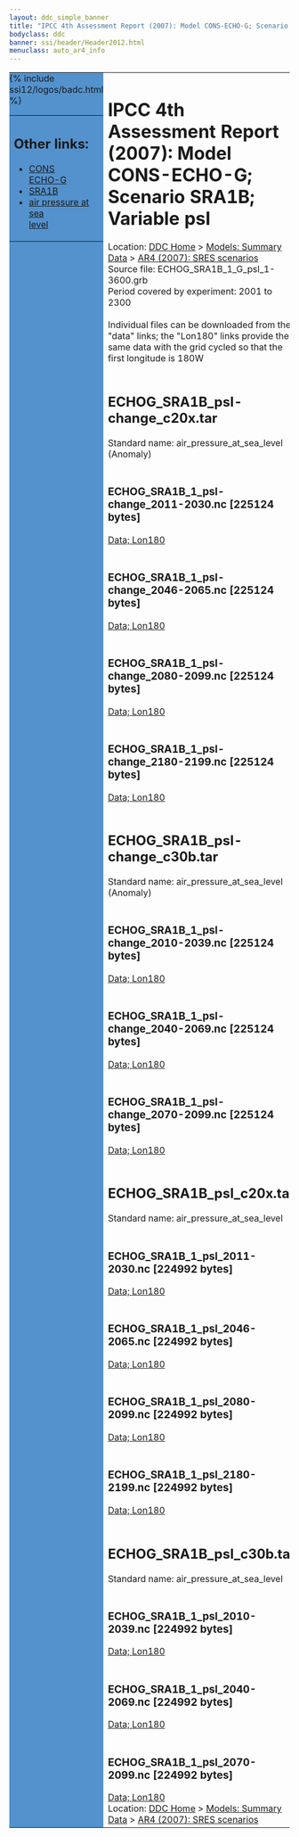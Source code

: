 ```yaml
---
layout: ddc_simple_banner
title: "IPCC 4th Assessment Report (2007): Model CONS-ECHO-G; Scenario SRA1B; Variable psl"
bodyclass: ddc
banner: ssi/header/Header2012.html
menuclass: auto_ar4_info
---
```



<table width="100%" border="0" cellspacing="0" cellpadding="0" style="border-collapse: collapse;">
<tr style="margin:0;padding:0;border:0;">
<td style="margin:0;padding:0;border:0;height:1pt;width:150pt;background:#5492CD;" valign="top" >

<div id="lh-col2" class="auto_ar4_info">
<table class="menumain" bgcolor="#5492CD" cellspacing="0" width="100%" border="0">
<tr><td>
<h2> Other links:</h2>
<ul>
<li><a href="/auto/ar4/model-CONS-ECHO-G.html">CONS<br/>ECHO-G</a></li>
<li><a href="/auto/ar4/scenario-SRA1B.html">SRA1B</a></li>
<li><a href="/auto/ar4/var-air_pressure_at_sea_level.html">air pressure at sea<br/> level</a></li>
</ul>
</td></tr>
{% include ssi12/logos/badc.html %}
</table>
</div>
</td>
<td><h1>IPCC 4th Assessment Report (2007): Model CONS-ECHO-G; Scenario SRA1B; Variable psl</h1>

<!-- Breadcrumb1 -->
<div id="breadcrumb1" align="left">
Location: <a href="/index.html">DDC Home</a> > <a href="/sim/gcm_clim/">Models: Summary Data</a>
> <a href="/sim/gcm_clim/SRES_AR4/index.html">AR4 (2007): SRES scenarios</a>
</div>
<!-- End of Breadcrumb1 -->Source file: ECHOG_SRA1B_1_G_psl_1-3600.grb
<br/>
Period covered by experiment: 2001 to 2300<br/>
<br/>Individual files can be downloaded from the "data" links; the "Lon180" links provide the same data
         with the grid cycled so that the first longitude is 180W<br/>
<br/><h2>ECHOG_SRA1B_psl-change_c20x.tar</h2>
Standard name: air_pressure_at_sea_level (Anomaly)<br>
<br/><h3>ECHOG_SRA1B_1_psl-change_2011-2030.nc [225124 bytes]</h3>
<a href="http://apps.ipcc-data.org/cgi-bin/downl/ar4_nc/psl/ECHOG_SRA1B_1_psl-change_2011-2030.nc">Data; </a><a href="http://apps.ipcc-data.org/cgi-bin/downl/ar4_nc/psl/ECHOG_SRA1B_1_psl-change_2011-2030.cyto180.nc"> Lon180</a><br/>
<br/><h3>ECHOG_SRA1B_1_psl-change_2046-2065.nc [225124 bytes]</h3>
<a href="http://apps.ipcc-data.org/cgi-bin/downl/ar4_nc/psl/ECHOG_SRA1B_1_psl-change_2046-2065.nc">Data; </a><a href="http://apps.ipcc-data.org/cgi-bin/downl/ar4_nc/psl/ECHOG_SRA1B_1_psl-change_2046-2065.cyto180.nc"> Lon180</a><br/>
<br/><h3>ECHOG_SRA1B_1_psl-change_2080-2099.nc [225124 bytes]</h3>
<a href="http://apps.ipcc-data.org/cgi-bin/downl/ar4_nc/psl/ECHOG_SRA1B_1_psl-change_2080-2099.nc">Data; </a><a href="http://apps.ipcc-data.org/cgi-bin/downl/ar4_nc/psl/ECHOG_SRA1B_1_psl-change_2080-2099.cyto180.nc"> Lon180</a><br/>
<br/><h3>ECHOG_SRA1B_1_psl-change_2180-2199.nc [225124 bytes]</h3>
<a href="http://apps.ipcc-data.org/cgi-bin/downl/ar4_nc/psl/ECHOG_SRA1B_1_psl-change_2180-2199.nc">Data; </a><a href="http://apps.ipcc-data.org/cgi-bin/downl/ar4_nc/psl/ECHOG_SRA1B_1_psl-change_2180-2199.cyto180.nc"> Lon180</a><br/>
<br/><h2>ECHOG_SRA1B_psl-change_c30b.tar</h2>
Standard name: air_pressure_at_sea_level (Anomaly)<br>
<br/><h3>ECHOG_SRA1B_1_psl-change_2010-2039.nc [225124 bytes]</h3>
<a href="http://apps.ipcc-data.org/cgi-bin/downl/ar4_nc/psl/ECHOG_SRA1B_1_psl-change_2010-2039.nc">Data; </a><a href="http://apps.ipcc-data.org/cgi-bin/downl/ar4_nc/psl/ECHOG_SRA1B_1_psl-change_2010-2039.cyto180.nc"> Lon180</a><br/>
<br/><h3>ECHOG_SRA1B_1_psl-change_2040-2069.nc [225124 bytes]</h3>
<a href="http://apps.ipcc-data.org/cgi-bin/downl/ar4_nc/psl/ECHOG_SRA1B_1_psl-change_2040-2069.nc">Data; </a><a href="http://apps.ipcc-data.org/cgi-bin/downl/ar4_nc/psl/ECHOG_SRA1B_1_psl-change_2040-2069.cyto180.nc"> Lon180</a><br/>
<br/><h3>ECHOG_SRA1B_1_psl-change_2070-2099.nc [225124 bytes]</h3>
<a href="http://apps.ipcc-data.org/cgi-bin/downl/ar4_nc/psl/ECHOG_SRA1B_1_psl-change_2070-2099.nc">Data; </a><a href="http://apps.ipcc-data.org/cgi-bin/downl/ar4_nc/psl/ECHOG_SRA1B_1_psl-change_2070-2099.cyto180.nc"> Lon180</a><br/>
<br/><h2>ECHOG_SRA1B_psl_c20x.tar</h2>
Standard name: air_pressure_at_sea_level<br>
<br/><h3>ECHOG_SRA1B_1_psl_2011-2030.nc [224992 bytes]</h3>
<a href="http://apps.ipcc-data.org/cgi-bin/downl/ar4_nc/psl/ECHOG_SRA1B_1_psl_2011-2030.nc">Data; </a><a href="http://apps.ipcc-data.org/cgi-bin/downl/ar4_nc/psl/ECHOG_SRA1B_1_psl_2011-2030.cyto180.nc"> Lon180</a><br/>
<br/><h3>ECHOG_SRA1B_1_psl_2046-2065.nc [224992 bytes]</h3>
<a href="http://apps.ipcc-data.org/cgi-bin/downl/ar4_nc/psl/ECHOG_SRA1B_1_psl_2046-2065.nc">Data; </a><a href="http://apps.ipcc-data.org/cgi-bin/downl/ar4_nc/psl/ECHOG_SRA1B_1_psl_2046-2065.cyto180.nc"> Lon180</a><br/>
<br/><h3>ECHOG_SRA1B_1_psl_2080-2099.nc [224992 bytes]</h3>
<a href="http://apps.ipcc-data.org/cgi-bin/downl/ar4_nc/psl/ECHOG_SRA1B_1_psl_2080-2099.nc">Data; </a><a href="http://apps.ipcc-data.org/cgi-bin/downl/ar4_nc/psl/ECHOG_SRA1B_1_psl_2080-2099.cyto180.nc"> Lon180</a><br/>
<br/><h3>ECHOG_SRA1B_1_psl_2180-2199.nc [224992 bytes]</h3>
<a href="http://apps.ipcc-data.org/cgi-bin/downl/ar4_nc/psl/ECHOG_SRA1B_1_psl_2180-2199.nc">Data; </a><a href="http://apps.ipcc-data.org/cgi-bin/downl/ar4_nc/psl/ECHOG_SRA1B_1_psl_2180-2199.cyto180.nc"> Lon180</a><br/>
<br/><h2>ECHOG_SRA1B_psl_c30b.tar</h2>
Standard name: air_pressure_at_sea_level<br>
<br/><h3>ECHOG_SRA1B_1_psl_2010-2039.nc [224992 bytes]</h3>
<a href="http://apps.ipcc-data.org/cgi-bin/downl/ar4_nc/psl/ECHOG_SRA1B_1_psl_2010-2039.nc">Data; </a><a href="http://apps.ipcc-data.org/cgi-bin/downl/ar4_nc/psl/ECHOG_SRA1B_1_psl_2010-2039.cyto180.nc"> Lon180</a><br/>
<br/><h3>ECHOG_SRA1B_1_psl_2040-2069.nc [224992 bytes]</h3>
<a href="http://apps.ipcc-data.org/cgi-bin/downl/ar4_nc/psl/ECHOG_SRA1B_1_psl_2040-2069.nc">Data; </a><a href="http://apps.ipcc-data.org/cgi-bin/downl/ar4_nc/psl/ECHOG_SRA1B_1_psl_2040-2069.cyto180.nc"> Lon180</a><br/>
<br/><h3>ECHOG_SRA1B_1_psl_2070-2099.nc [224992 bytes]</h3>
<a href="http://apps.ipcc-data.org/cgi-bin/downl/ar4_nc/psl/ECHOG_SRA1B_1_psl_2070-2099.nc">Data; </a><a href="http://apps.ipcc-data.org/cgi-bin/downl/ar4_nc/psl/ECHOG_SRA1B_1_psl_2070-2099.cyto180.nc"> Lon180</a><br/>
<!-- Breadcrumb2 -->
<div id="breadcrumb2" align="left">
Location: <a href="/index.html">DDC Home</a> > <a href="/sim/gcm_clim/">Models: Summary Data</a>
> <a href="/sim/gcm_clim/SRES_AR4/index.html">AR4 (2007): SRES scenarios</a>
</div>
<!-- End of Breadcrumb2 --></td></tr></table>
